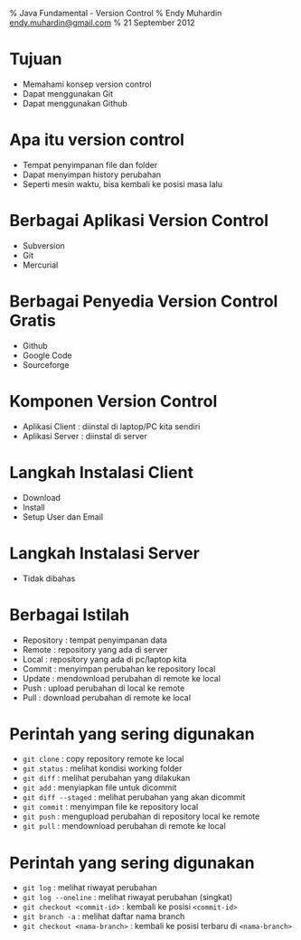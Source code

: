 % Java Fundamental - Version Control
% Endy Muhardin <endy.muhardin@gmail.com>
% 21 September 2012

# Tujuan #
- Memahami konsep version control
- Dapat menggunakan Git
- Dapat menggunakan Github

# Apa itu version control #
- Tempat penyimpanan file dan folder
- Dapat menyimpan history perubahan
- Seperti mesin waktu, bisa kembali ke posisi masa lalu

# Berbagai Aplikasi Version Control #
- Subversion
- Git
- Mercurial

# Berbagai Penyedia Version Control Gratis #
- Github
- Google Code
- Sourceforge

# Komponen Version Control #
- Aplikasi Client : diinstal di laptop/PC kita sendiri
- Aplikasi Server : diinstal di server

# Langkah Instalasi Client #
- Download 
- Install
- Setup User dan Email

# Langkah Instalasi Server #
- Tidak dibahas

# Berbagai Istilah #
- Repository : tempat penyimpanan data
- Remote : repository yang ada di server
- Local : repository yang ada di pc/laptop kita
- Commit : menyimpan perubahan ke repository local
- Update : mendownload perubahan di remote ke local
- Push : upload perubahan di local ke remote
- Pull : download perubahan di remote ke local

# Perintah yang sering digunakan #
* `git clone` : copy repository remote ke local
* `git status` : melihat kondisi working folder
* `git diff` : melihat perubahan yang dilakukan
* `git add` : menyiapkan file untuk dicommit
* `git diff --staged` : melihat perubahan yang akan dicommit
* `git commit` : menyimpan file ke repository local
* `git push` : mengupload perubahan di repository local ke remote
* `git pull` : mendownload perubahan di remote ke local

# Perintah yang sering digunakan #
* `git log` : melihat riwayat perubahan
* `git log --oneline` : melihat riwayat perubahan (singkat)
* `git checkout <commit-id>` : kembali ke posisi `<commit-id>`
* `git branch -a` : melihat daftar nama branch
* `git checkout <nama-branch>` : kembali ke posisi terbaru di `<nama-branch>`




